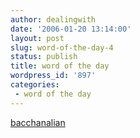 ```yaml
---
author: dealingwith
date: '2006-01-20 13:14:00'
layout: post
slug: word-of-the-day-4
status: publish
title: word of the day
wordpress_id: '897'
categories:
 - word of the day
---
```


[bacchanalian][1]

   [1]: http://dictionary.reference.com/search?q=bacchanalian


